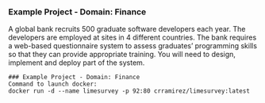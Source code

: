 ### Example Project - Domain: Finance
A global bank recruits 500 graduate software developers each year. The developers are employed at sites in 4 different countries. The bank requires a web-based questionnaire system to assess graduates’ programming skills so that they can provide appropriate training. You will need to design, implement and deploy part of the system.

```
### Example Project - Domain: Finance
Command to launch docker:
docker run -d --name limesurvey -p 92:80 crramirez/limesurvey:latest
```

